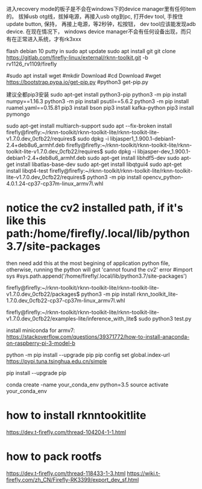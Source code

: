 进入recovery mode的板子是不会在windows下的device manager里有任何item的。
拔掉usb otg线，拔掉电源，再接入usb otg到pc, 打开dev tool, 手按住update button, 保持， 再接上电源，等2秒钟，松按钮， dev tool应该能发现adb device. 在现在情况下， windows device manager不会有任何设备出现，而只有在正常进入系统，才有rk3xxx

flash debian 10
putty in
sudo apt update
sudo apt install git
git clone https://gitlab.com/firefly-linux/external/rknn-toolkit.git -b rv1126_rv1109/firefly

#sudo apt install wget
#mkdir Download
#cd Download
#wget https://bootstrap.pypa.io/get-pip.py
#python3 get-pip.py

建议全都pip3安装
sudo apt-get install python3-pip
python3 -m pip install numpy==1.16.3
python3 -m pip install psutil==5.6.2
python3 -m pip install ruamel.yaml==0.15.81
pip3 install bson
pip3 install kafka-python
pip3 install pymongo

sudo apt-get install multiarch-support
sudo apt --fix-broken install
firefly@firefly:~/rknn-toolkit/rknn-toolkit-lite/rknn-toolkit-lite-v1.7.0.dev_0cfb22/requires$ sudo dpkg -i libjasper1_1.900.1-debian1-2.4+deb8u6_armhf.deb
firefly@firefly:~/rknn-toolkit/rknn-toolkit-lite/rknn-toolkit-lite-v1.7.0.dev_0cfb22/requires$ sudo dpkg -i libjasper-dev_1.900.1-debian1-2.4+deb8u6_armhf.deb
sudo apt-get install libhdf5-dev
sudo apt-get install libatlas-base-dev
sudo apt-get install libqtgui4
sudo apt-get install libqt4-test
firefly@firefly:~/rknn-toolkit/rknn-toolkit-lite/rknn-toolkit-lite-v1.7.0.dev_0cfb22/requires$ python3 -m pip install opencv_python-4.0.1.24-cp37-cp37m-linux_armv7l.whl
# notice the cv2 installed path, if it's like this path:/home/firefly/.local/lib/python3.7/site-packages
then need add this at the most begining of application python file, otherwise, running the python will got 'cannot found the cv2' error
#import sys
#sys.path.append('/home/firefly/.local/lib/python3.7/site-packages')

firefly@firefly:~/rknn-toolkit/rknn-toolkit-lite/rknn-toolkit-lite-v1.7.0.dev_0cfb22/packages$ python3 -m pip install rknn_toolkit_lite-1.7.0.dev_0cfb22-cp37-cp37m-linux_armv7l.whl

firefly@firefly:~/rknn-toolkit/rknn-toolkit-lite/rknn-toolkit-lite-v1.7.0.dev_0cfb22/examples-lite/inference_with_lite$ sudo python3 test.py






install miniconda for armv7:
https://stackoverflow.com/questions/39371772/how-to-install-anaconda-on-raspberry-pi-3-model-b

python -m pip install --upgrade pip
pip config set global.index-url https://pypi.tuna.tsinghua.edu.cn/simple

pip install --upgrade pip

conda create -name your_conda_env python=3.5
source activate your_conda_env



# how to install rknntookitlite
https://dev.t-firefly.com/thread-104204-1-1.html
# how to pack rootfs
https://dev.t-firefly.com/thread-118433-1-3.html
https://wiki.t-firefly.com/zh_CN/Firefly-RK3399/export_dev_sf.html